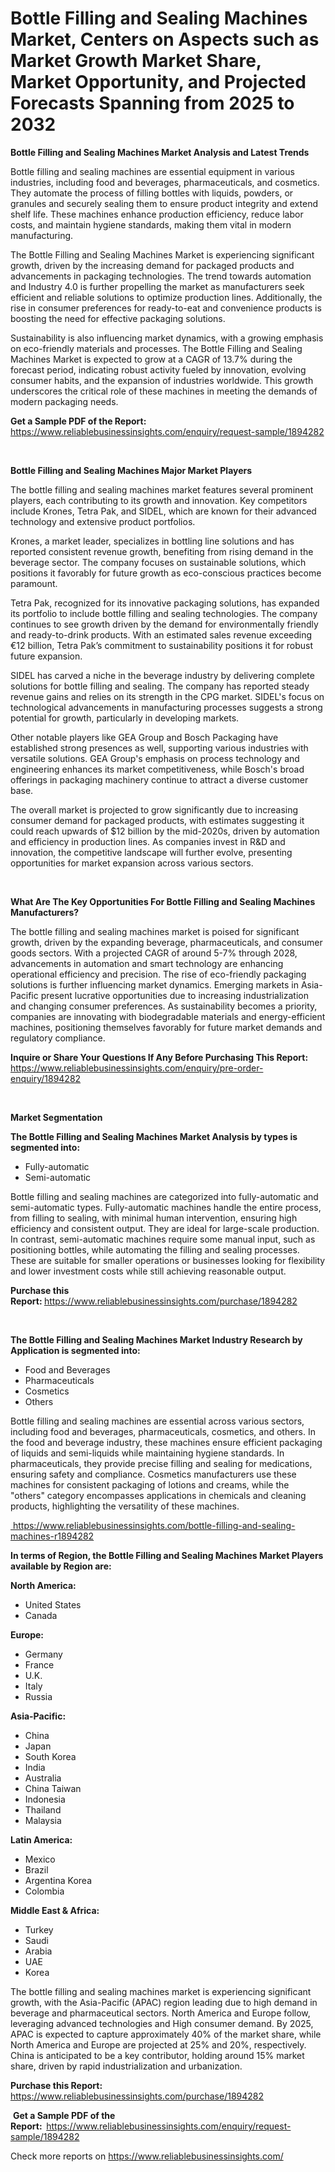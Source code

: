 <p><h1>Bottle Filling and Sealing Machines Market, Centers on Aspects such as Market Growth Market Share, Market Opportunity, and Projected Forecasts Spanning from 2025 to 2032</h1></p><p><strong>Bottle Filling and Sealing Machines Market Analysis and Latest Trends</strong></p>
<p><p>Bottle filling and sealing machines are essential equipment in various industries, including food and beverages, pharmaceuticals, and cosmetics. They automate the process of filling bottles with liquids, powders, or granules and securely sealing them to ensure product integrity and extend shelf life. These machines enhance production efficiency, reduce labor costs, and maintain hygiene standards, making them vital in modern manufacturing.</p><p>The Bottle Filling and Sealing Machines Market is experiencing significant growth, driven by the increasing demand for packaged products and advancements in packaging technologies. The trend towards automation and Industry 4.0 is further propelling the market as manufacturers seek efficient and reliable solutions to optimize production lines. Additionally, the rise in consumer preferences for ready-to-eat and convenience products is boosting the need for effective packaging solutions.</p><p>Sustainability is also influencing market dynamics, with a growing emphasis on eco-friendly materials and processes. The Bottle Filling and Sealing Machines Market is expected to grow at a CAGR of 13.7% during the forecast period, indicating robust activity fueled by innovation, evolving consumer habits, and the expansion of industries worldwide. This growth underscores the critical role of these machines in meeting the demands of modern packaging needs.</p></p>
<p><strong>Get a Sample PDF of the Report:&nbsp;</strong> <a href="https://www.reliablebusinessinsights.com/enquiry/request-sample/1894282?utm_campaign=1106&utm_medium=2&utm_source=Github&utm_content=ia&utm_term=14012025&utm_id=bottle-filling-and-sealing-machines">https://www.reliablebusinessinsights.com/enquiry/request-sample/1894282</a></p>
<p>&nbsp;</p>
<p><strong>Bottle Filling and Sealing Machines Major Market Players</strong></p>
<p><p>The bottle filling and sealing machines market features several prominent players, each contributing to its growth and innovation. Key competitors include Krones, Tetra Pak, and SIDEL, which are known for their advanced technology and extensive product portfolios.</p><p>Krones, a market leader, specializes in bottling line solutions and has reported consistent revenue growth, benefiting from rising demand in the beverage sector. The company focuses on sustainable solutions, which positions it favorably for future growth as eco-conscious practices become paramount.</p><p>Tetra Pak, recognized for its innovative packaging solutions, has expanded its portfolio to include bottle filling and sealing technologies. The company continues to see growth driven by the demand for environmentally friendly and ready-to-drink products. With an estimated sales revenue exceeding €12 billion, Tetra Pak’s commitment to sustainability positions it for robust future expansion.</p><p>SIDEL has carved a niche in the beverage industry by delivering complete solutions for bottle filling and sealing. The company has reported steady revenue gains and relies on its strength in the CPG market. SIDEL's focus on technological advancements in manufacturing processes suggests a strong potential for growth, particularly in developing markets.</p><p>Other notable players like GEA Group and Bosch Packaging have established strong presences as well, supporting various industries with versatile solutions. GEA Group's emphasis on process technology and engineering enhances its market competitiveness, while Bosch's broad offerings in packaging machinery continue to attract a diverse customer base.</p><p>The overall market is projected to grow significantly due to increasing consumer demand for packaged products, with estimates suggesting it could reach upwards of $12 billion by the mid-2020s, driven by automation and efficiency in production lines. As companies invest in R&D and innovation, the competitive landscape will further evolve, presenting opportunities for market expansion across various sectors.</p></p>
<p>&nbsp;</p>
<p><strong>What Are The Key Opportunities For Bottle Filling and Sealing Machines Manufacturers?</strong></p>
<p><p>The bottle filling and sealing machines market is poised for significant growth, driven by the expanding beverage, pharmaceuticals, and consumer goods sectors. With a projected CAGR of around 5-7% through 2028, advancements in automation and smart technology are enhancing operational efficiency and precision. The rise of eco-friendly packaging solutions is further influencing market dynamics. Emerging markets in Asia-Pacific present lucrative opportunities due to increasing industrialization and changing consumer preferences. As sustainability becomes a priority, companies are innovating with biodegradable materials and energy-efficient machines, positioning themselves favorably for future market demands and regulatory compliance.</p></p>
<p><strong>Inquire or Share Your Questions If Any Before Purchasing This Report:</strong> <a href="https://www.reliablebusinessinsights.com/enquiry/pre-order-enquiry/1894282?utm_campaign=1106&utm_medium=2&utm_source=Github&utm_content=ia&utm_term=14012025&utm_id=bottle-filling-and-sealing-machines">https://www.reliablebusinessinsights.com/enquiry/pre-order-enquiry/1894282</a></p>
<p>&nbsp;</p>
<p><strong>Market Segmentation</strong></p>
<p><strong>The Bottle Filling and Sealing Machines Market Analysis by types is segmented into:</strong></p>
<p><ul><li>Fully-automatic</li><li>Semi-automatic</li></ul></p>
<p><p>Bottle filling and sealing machines are categorized into fully-automatic and semi-automatic types. Fully-automatic machines handle the entire process, from filling to sealing, with minimal human intervention, ensuring high efficiency and consistent output. They are ideal for large-scale production. In contrast, semi-automatic machines require some manual input, such as positioning bottles, while automating the filling and sealing processes. These are suitable for smaller operations or businesses looking for flexibility and lower investment costs while still achieving reasonable output.</p></p>
<p><strong>Purchase this Report:&nbsp;</strong><a href="https://www.reliablebusinessinsights.com/purchase/1894282?utm_campaign=1106&utm_medium=2&utm_source=Github&utm_content=ia&utm_term=14012025&utm_id=bottle-filling-and-sealing-machines">https://www.reliablebusinessinsights.com/purchase/1894282</a></p>
<p>&nbsp;</p>
<p><strong>The Bottle Filling and Sealing Machines Market Industry Research by Application is segmented into:</strong></p>
<p><ul><li>Food and Beverages</li><li>Pharmaceuticals</li><li>Cosmetics</li><li>Others</li></ul></p>
<p><p>Bottle filling and sealing machines are essential across various sectors, including food and beverages, pharmaceuticals, cosmetics, and others. In the food and beverage industry, these machines ensure efficient packaging of liquids and semi-liquids while maintaining hygiene standards. In pharmaceuticals, they provide precise filling and sealing for medications, ensuring safety and compliance. Cosmetics manufacturers use these machines for consistent packaging of lotions and creams, while the "others" category encompasses applications in chemicals and cleaning products, highlighting the versatility of these machines.</p></p>
<p><a href="https://www.reliablebusinessinsights.com/bottle-filling-and-sealing-machines-r1894282?utm_campaign=1106&utm_medium=2&utm_source=Github&utm_content=ia&utm_term=14012025&utm_id=bottle-filling-and-sealing-machines">&nbsp;https://www.reliablebusinessinsights.com/bottle-filling-and-sealing-machines-r1894282</a></p>
<p><strong>In terms of Region, the Bottle Filling and Sealing Machines Market Players available by Region are:</strong></p>
<p>
    <p> <strong> North America: </strong>
        <ul>
            <li>United States</li>
            <li>Canada</li>
        </ul>
        </p> 
    <p> <strong> Europe: </strong>
        <ul>
            <li>Germany</li>
            <li>France</li>
            <li>U.K.</li>
            <li>Italy</li>
            <li>Russia</li>
        </ul>
        </p> 
    <p> <strong> Asia-Pacific: </strong>
        <ul>
            <li>China</li>
            <li>Japan</li>
            <li>South Korea</li>
            <li>India</li>
            <li>Australia</li>
            <li>China Taiwan</li>
            <li>Indonesia</li>
            <li>Thailand</li>
            <li>Malaysia</li>
        </ul>
        </p> 
    <p> <strong> Latin America: </strong>
        <ul>
            <li>Mexico</li>
            <li>Brazil</li>
            <li>Argentina Korea</li>
            <li>Colombia</li>
        </ul>
        </p> 
    <p> <strong> Middle East & Africa: </strong>
        <ul>
            <li>Turkey</li>
            <li>Saudi</li>
            <li>Arabia</li>
            <li>UAE</li>
            <li>Korea</li>
        </ul>
    </p>
    </p>
<p><p>The bottle filling and sealing machines market is experiencing significant growth, with the Asia-Pacific (APAC) region leading due to high demand in beverage and pharmaceutical sectors. North America and Europe follow, leveraging advanced technologies and High consumer demand. By 2025, APAC is expected to capture approximately 40% of the market share, while North America and Europe are projected at 25% and 20%, respectively. China is anticipated to be a key contributor, holding around 15% market share, driven by rapid industrialization and urbanization.</p></p>
<p><strong>Purchase this Report: </strong><a href="https://www.reliablebusinessinsights.com/purchase/1894282?utm_campaign=1106&utm_medium=2&utm_source=Github&utm_content=ia&utm_term=14012025&utm_id=bottle-filling-and-sealing-machines">https://www.reliablebusinessinsights.com/purchase/1894282</a></p>
<p>&nbsp;<strong>Get a Sample PDF of the Report:&nbsp;&nbsp;</strong><a href="https://www.reliablebusinessinsights.com/enquiry/request-sample/1894282?utm_campaign=1106&utm_medium=2&utm_source=Github&utm_content=ia&utm_term=14012025&utm_id=bottle-filling-and-sealing-machines">https://www.reliablebusinessinsights.com/enquiry/request-sample/1894282</a></p>
<p><strong></strong></p>
<p>Check more reports on <a href="https://www.reliablebusinessinsights.com/?utm_campaign=1106&utm_medium=2&utm_source=Github&utm_content=ia&utm_term=14012025&utm_id=bottle-filling-and-sealing-machines">https://www.reliablebusinessinsights.com/</a></p>
